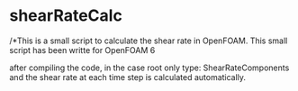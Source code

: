 # shearRateCalc

/*This is a small script to calculate the shear rate in OpenFOAM. 
This small script has been writte for OpenFOAM 6

after compiling the code, in the case root only type: ShearRateComponents and the shear rate at each time step is calculated automatically. 

